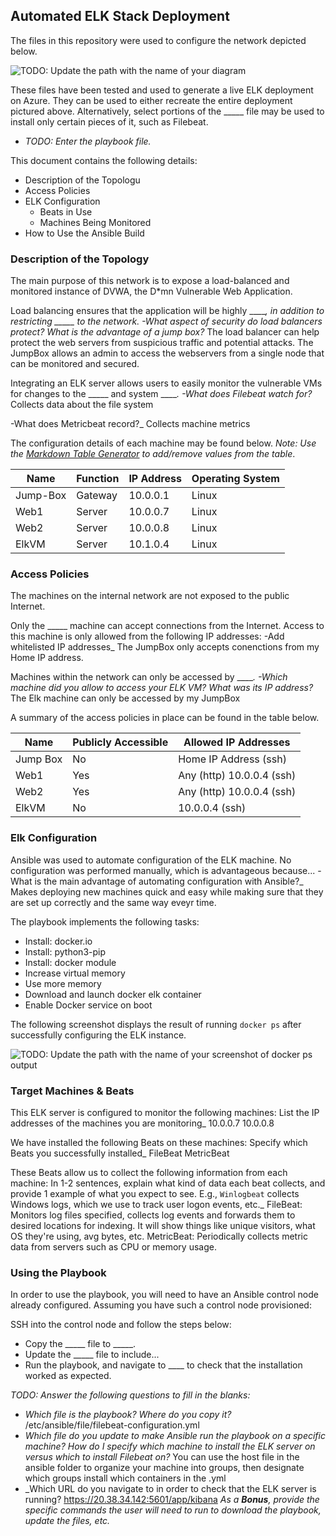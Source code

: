 ## Automated ELK Stack Deployment

The files in this repository were used to configure the network depicted below.

![TODO: Update the path with the name of your diagram](Images/diagram_filename.png)

These files have been tested and used to generate a live ELK deployment on Azure. They can be used to either recreate the entire deployment pictured above. Alternatively, select portions of the _____ file may be used to install only certain pieces of it, such as Filebeat.

  - _TODO: Enter the playbook file._

This document contains the following details:
- Description of the Topologu
- Access Policies
- ELK Configuration
  - Beats in Use
  - Machines Being Monitored
- How to Use the Ansible Build


### Description of the Topology

The main purpose of this network is to expose a load-balanced and monitored instance of DVWA, the D*mn Vulnerable Web Application.

Load balancing ensures that the application will be highly _____, in addition to restricting _____ to the network.
-What aspect of security do load balancers protect? What is the advantage of a jump box?_
	The load balancer can help protect the web servers from suspicious traffic and potential attacks.
	The JumpBox allows an admin to access the webservers from a single node that can be monitored and secured.
	
Integrating an ELK server allows users to easily monitor the vulnerable VMs for changes to the _____ and system _____.
-What does Filebeat watch for?_
	Collects data about the file system

-What does Metricbeat record?_
	Collects machine metrics

The configuration details of each machine may be found below.
_Note: Use the [Markdown Table Generator](http://www.tablesgenerator.com/markdown_tables) to add/remove values from the table_.

| Name     | Function | IP Address | Operating System |
|----------|----------|------------|------------------|
| Jump-Box | Gateway  | 10.0.0.1   | Linux            |
| Web1     | Server   | 10.0.0.7   | Linux            |
| Web2     | Server   | 10.0.0.8   | Linux            |
| ElkVM    | Server   | 10.1.0.4   | Linux            |

### Access Policies

The machines on the internal network are not exposed to the public Internet. 

Only the _____ machine can accept connections from the Internet. Access to this machine is only allowed from the following IP addresses:
-Add whitelisted IP addresses_
	The JumpBox only accepts conenctions from my Home IP address.

Machines within the network can only be accessed by _____.
-Which machine did you allow to access your ELK VM? What was its IP address?_
	The Elk machine can only be accessed by my JumpBox

A summary of the access policies in place can be found in the table below.

| Name     | Publicly Accessible | Allowed IP Addresses       |
|----------|---------------------|----------------------------|
| Jump Box | No                  | Home IP Address (ssh)      |
| Web1     | Yes                 | Any (http) 10.0.0.4 (ssh)  |
| Web2     | Yes                 | Any (http) 10.0.0.4 (ssh)  |
| ElkVM    | No			 | 10.0.0.4 (ssh)             |

### Elk Configuration

Ansible was used to automate configuration of the ELK machine. No configuration was performed manually, which is advantageous because...
-What is the main advantage of automating configuration with Ansible?_
	Makes deploying new machines quick and easy  while making sure that they are set up correctly and the same way eveyr time.

The playbook implements the following tasks:
- Install: docker.io
- Install: python3-pip
- Install: docker module
- Increase virtual memory
- Use more memory
- Download and launch docker elk container
- Enable Docker service on boot

The following screenshot displays the result of running `docker ps` after successfully configuring the ELK instance.

![TODO: Update the path with the name of your screenshot of docker ps output](Images/docker_ps_output.png)

### Target Machines & Beats
This ELK server is configured to monitor the following machines:
List the IP addresses of the machines you are monitoring_
	10.0.0.7
	10.0.0.8

We have installed the following Beats on these machines:
Specify which Beats you successfully installed_
	FileBeat
	MetricBeat

These Beats allow us to collect the following information from each machine:
In 1-2 sentences, explain what kind of data each beat collects, and provide 1 example of what you expect to see. E.g., `Winlogbeat` collects Windows logs, which we use to track user logon events, etc._
	FileBeat: Monitors log files specified, collects log events and forwards them to desired locations for indexing. It will show things like unique visitors, what OS they're using, avg bytes, etc.
	MetricBeat: Periodically collects metric data from servers such as CPU or memory usage.

### Using the Playbook
In order to use the playbook, you will need to have an Ansible control node already configured. Assuming you have such a control node provisioned: 

SSH into the control node and follow the steps below:
- Copy the _____ file to _____.
- Update the _____ file to include...
- Run the playbook, and navigate to ____ to check that the installation worked as expected.

_TODO: Answer the following questions to fill in the blanks:_
- _Which file is the playbook? Where do you copy it?_
	/etc/ansible/file/filebeat-configuration.yml
- _Which file do you update to make Ansible run the playbook on a specific machine? How do I specify which machine to install the ELK server on versus which to install Filebeat on?_
	You can use the host file in the ansible folder to organize your machine into groups, then designate which groups install which containers in the .yml
- _Which URL do you navigate to in order to check that the ELK server is running?
	https://20.38.34.142:5601/app/kibana
_As a **Bonus**, provide the specific commands the user will need to run to download the playbook, update the files, etc._